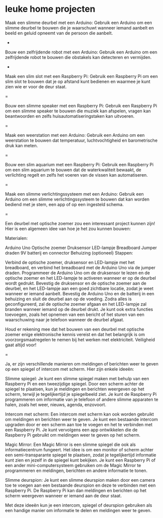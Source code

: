 # leuke home projecten






Maak een slimme deurbel met een Arduino: Gebruik een Arduino om een slimme deurbel te bouwen die je waarschuwt wanneer iemand aanbelt en beeld en geluid opneemt van de persoon die aanbelt.

-

Bouw een zelfrijdende robot met een Arduino: Gebruik een Arduino om een zelfrijdende robot te bouwen die obstakels kan detecteren en vermijden.

-

Maak een slim slot met een Raspberry Pi: Gebruik een Raspberry Pi om een slim slot te bouwen dat je op afstand kunt bedienen en waarmee je kunt zien wie er voor de deur staat.

=

Bouw een slimme speaker met een Raspberry Pi: Gebruik een Raspberry Pi om een slimme speaker te bouwen die muziek kan afspelen, vragen kan beantwoorden en zelfs huisautomatiseringstaken kan uitvoeren.

=

Maak een weerstation met een Arduino: Gebruik een Arduino om een weerstation te bouwen dat temperatuur, luchtvochtigheid en barometrische druk kan meten.

=

Bouw een slim aquarium met een Raspberry Pi: Gebruik een Raspberry Pi om een slim aquarium te bouwen dat de waterkwaliteit bewaakt, de verlichting regelt en zelfs het voeren van de vissen kan automatiseren.

=

Maak een slimme verlichtingssysteem met een Arduino: Gebruik een Arduino om een slimme verlichtingssysteem te bouwen dat kan worden bediend met je stem, een app of op een ingesteld schema.



=


Een deurbel met optische zoemer zou een interessant project kunnen zijn! Hier is een algemeen idee van hoe je het zou kunnen bouwen:

Materialen:

Arduino Uno
Optische zoemer
Druksensor
LED-lampje
Breadboard
Jumper draden
9V batterij en connector
Behuizing (optioneel)
Stappen:

Verbind de optische zoemer, druksensor en LED-lampje met het breadboard, en verbind het breadboard met de Arduino Uno via de jumper draden.
Programmeer de Arduino Uno om de druksensor te lezen en de optische zoemer en het LED-lampje te activeren wanneer er op de deurbel wordt gedrukt.
Bevestig de druksensor en de optische zoemer aan de deurbel, en het LED-lampje aan een goed zichtbare locatie, zodat je weet wanneer er iemand aanbelt.
Bevestig de Arduino Uno en de batterij in een behuizing en sluit de deurbel aan op de voeding.
Zodra alles is geconfigureerd, zal de optische zoemer afgaan en het LED-lampje zal branden wanneer iemand op de deurbel drukt. Je kunt ook extra functies toevoegen, zoals het opnemen van een bericht of het sturen van een waarschuwing naar je telefoon wanneer de deurbel afgaat.

Houd er rekening mee dat het bouwen van een deurbel met optische zoemer enige elektronische kennis vereist en dat het belangrijk is om voorzorgsmaatregelen te nemen bij het werken met elektriciteit. Veiligheid gaat altijd voor!


=


Ja, er zijn verschillende manieren om meldingen of berichten weer te geven op een spiegel of intercom met scherm. Hier zijn enkele ideeën:

Slimme spiegel: Je kunt een slimme spiegel maken met behulp van een Raspberry Pi en een tweezijdige spiegel. Door een scherm achter de spiegel te plaatsen, kun je meldingen en berichten weergeven op het scherm, terwijl je tegelijkertijd je spiegelbeeld ziet. Je kunt de Raspberry Pi programmeren om informatie van je telefoon of andere slimme apparaten te halen, zoals het weer, nieuws, agenda, enzovoort.

Intercom met scherm: Een intercom met scherm kan ook worden gebruikt om meldingen en berichten weer te geven. Je kunt een bestaande intercom upgraden door er een scherm aan toe te voegen en het te verbinden met een Raspberry Pi. Je kunt vervolgens een app ontwikkelen die de Raspberry Pi gebruikt om meldingen weer te geven op het scherm.

Magic Mirror: Een Magic Mirror is een slimme spiegel die ook als informatiecentrum fungeert. Het idee is om een monitor of scherm achter een semi-transparante spiegel te plaatsen, zodat je tegelijkertijd informatie kunt zien en jezelf in de spiegel kunt bekijken. Je kunt een Raspberry Pi of een ander mini-computersysteem gebruiken om de Magic Mirror te programmeren en meldingen, berichten en andere informatie te tonen.

Slimme deurspion: Je kunt een slimme deurspion maken door een camera toe te voegen aan een bestaande deurspion en deze te verbinden met een Raspberry Pi. De Raspberry Pi kan dan meldingen en berichten op het scherm weergeven wanneer er iemand aan de deur staat.

Met deze ideeën kun je een intercom, spiegel of deurspion gebruiken als een handige manier om informatie te delen en meldingen weer te geven.
